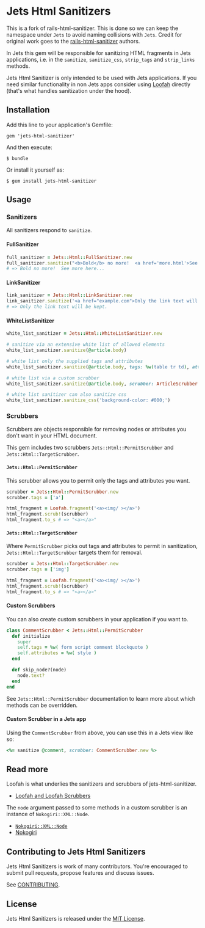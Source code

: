 # Jets Html Sanitizers

This is a fork of rails-html-sanitizer.  This is done so we can keep the namespace under `Jets` to avoid naming collisions with `Jets`. Credit for original work goes to the [rails-html-sanitizer](https://github.com/rails/rails-html-sanitizer) authors.

In Jets this gem will be responsible for sanitizing HTML fragments in Jets
applications, i.e. in the `sanitize`, `sanitize_css`, `strip_tags` and `strip_links` methods.

Jets Html Sanitizer is only intended to be used with Jets applications. If you need similar functionality in non Jets apps consider using [Loofah](https://github.com/flavorjones/loofah) directly (that's what handles sanitization under the hood).

## Installation

Add this line to your application's Gemfile:

    gem 'jets-html-sanitizer'

And then execute:

    $ bundle

Or install it yourself as:

    $ gem install jets-html-sanitizer

## Usage

### Sanitizers

All sanitizers respond to `sanitize`.

#### FullSanitizer

```ruby
full_sanitizer = Jets::Html::FullSanitizer.new
full_sanitizer.sanitize("<b>Bold</b> no more!  <a href='more.html'>See more here</a>...")
# => Bold no more!  See more here...
```

#### LinkSanitizer

```ruby
link_sanitizer = Jets::Html::LinkSanitizer.new
link_sanitizer.sanitize('<a href="example.com">Only the link text will be kept.</a>')
# => Only the link text will be kept.
```

#### WhiteListSanitizer

```ruby
white_list_sanitizer = Jets::Html::WhiteListSanitizer.new

# sanitize via an extensive white list of allowed elements
white_list_sanitizer.sanitize(@article.body)

# white list only the supplied tags and attributes
white_list_sanitizer.sanitize(@article.body, tags: %w(table tr td), attributes: %w(id class style))

# white list via a custom scrubber
white_list_sanitizer.sanitize(@article.body, scrubber: ArticleScrubber.new)

# white list sanitizer can also sanitize css
white_list_sanitizer.sanitize_css('background-color: #000;')
```

### Scrubbers

Scrubbers are objects responsible for removing nodes or attributes you don't want in your HTML document.

This gem includes two scrubbers `Jets::Html::PermitScrubber` and `Jets::Html::TargetScrubber`.

#### `Jets::Html::PermitScrubber`

This scrubber allows you to permit only the tags and attributes you want.

```ruby
scrubber = Jets::Html::PermitScrubber.new
scrubber.tags = ['a']

html_fragment = Loofah.fragment('<a><img/ ></a>')
html_fragment.scrub!(scrubber)
html_fragment.to_s # => "<a></a>"
```

#### `Jets::Html::TargetScrubber`

Where `PermitScrubber` picks out tags and attributes to permit in sanitization,
`Jets::Html::TargetScrubber` targets them for removal.


```ruby
scrubber = Jets::Html::TargetScrubber.new
scrubber.tags = ['img']

html_fragment = Loofah.fragment('<a><img/ ></a>')
html_fragment.scrub!(scrubber)
html_fragment.to_s # => "<a></a>"
```

#### Custom Scrubbers

You can also create custom scrubbers in your application if you want to.

```ruby
class CommentScrubber < Jets::Html::PermitScrubber
  def initialize
    super
    self.tags = %w( form script comment blockquote )
    self.attributes = %w( style )
  end

  def skip_node?(node)
    node.text?
  end
end
```

See `Jets::Html::PermitScrubber` documentation to learn more about which methods can be overridden.

#### Custom Scrubber in a Jets app

Using the `CommentScrubber` from above, you can use this in a Jets view like so:

```ruby
<%= sanitize @comment, scrubber: CommentScrubber.new %>
```

## Read more

Loofah is what underlies the sanitizers and scrubbers of jets-html-sanitizer.
- [Loofah and Loofah Scrubbers](https://github.com/flavorjones/loofah)

The `node` argument passed to some methods in a custom scrubber is an instance of `Nokogiri::XML::Node`.
- [`Nokogiri::XML::Node`](http://nokogiri.org/Nokogiri/XML/Node.html)
- [Nokogiri](http://nokogiri.org)

## Contributing to Jets Html Sanitizers

Jets Html Sanitizers is work of many contributors. You're encouraged to submit pull requests, propose features and discuss issues.

See [CONTRIBUTING](CONTRIBUTING.md).

## License
Jets Html Sanitizers is released under the [MIT License](MIT-LICENSE).
